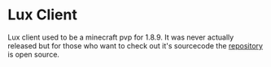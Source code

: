 # Lux Client

Lux client used to be a minecraft pvp for 1.8.9. It was never actually released but for those who want to check out it's sourcecode the [repository](https://github.com/LuxClient/Client_1.8.9) is open source.
